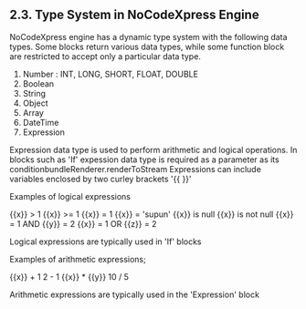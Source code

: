 ## 2.3. Type System in NoCodeXpress Engine

NoCodeXpress engine has a dynamic type system with the following data types. Some blocks return various data types, while some function block are restricted to accept only a particular data type.


1. Number : INT, LONG, SHORT, FLOAT, DOUBLE
2. Boolean
3. String
4. Object
5. Array
6. DateTime
7. Expression


Expression data type is used to perform arithmetic and logical operations. In blocks such as 'If' expession data type is required as a parameter as its conditionbundleRenderer.renderToStream
Expressions can include variables enclosed by two curley brackets '{{ }}'

Examples of logical expressions

{{x}} > 1
{{x}} >= 1
{{x}} = 1
{{x}} = 'supun'
{{x}} is null
{{x}} is not null
{{x}} = 1 AND {{y}} = 2
{{x}} = 1 OR {{z}} = 2

Logical expressions are typically used in 'If' blocks 


Examples of arithmetic expressions;

{{x}} + 1
2 - 1
{{x}} * {{y}}
10 / 5

Arithmetic expressions are typically used in the 'Expression' block
